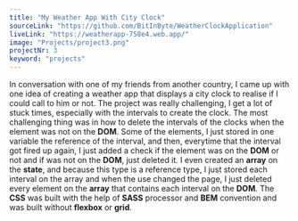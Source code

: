 ```yaml
---
title: "My Weather App With City Clock"
sourceLink: "https://github.com/BitInByte/WeatherClockApplication"
liveLink: "https://weatherapp-758e4.web.app/"
image: "Projects/project3.png"
projectNr: 3
keyword: "projects"
---
```


In conversation with one of my friends from another country, I came up with one idea of creating a weather app that displays a city clock to realise if I could call to him or not. The project was really challenging, I get a lot of stuck times, especially with the intervals to create the clock. The most challenging thing was in how to delete the intervals of the clocks when the element was not on the **DOM**. Some of the elements, I just stored in one variable the reference of the interval, and then, everytime that the interval got fired up again, I just added a check if the element was on the **DOM** or not and if was not on the **DOM**, just deleted it. I even created an **array** on the **state**, and because this type is a reference type, I just stored each interval on the array and when the use changed the page, I just deleted every element on the **array** that contains each interval on the **DOM**. The **CSS** was built with the help of **SASS** processor and **BEM** convention and was built without **flexbox** or **grid**.
